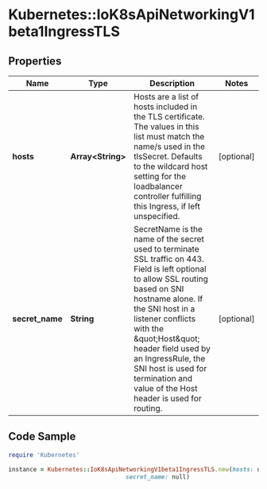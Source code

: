 # Kubernetes::IoK8sApiNetworkingV1beta1IngressTLS

## Properties

Name | Type | Description | Notes
------------ | ------------- | ------------- | -------------
**hosts** | **Array&lt;String&gt;** | Hosts are a list of hosts included in the TLS certificate. The values in this list must match the name/s used in the tlsSecret. Defaults to the wildcard host setting for the loadbalancer controller fulfilling this Ingress, if left unspecified. | [optional] 
**secret_name** | **String** | SecretName is the name of the secret used to terminate SSL traffic on 443. Field is left optional to allow SSL routing based on SNI hostname alone. If the SNI host in a listener conflicts with the \&quot;Host\&quot; header field used by an IngressRule, the SNI host is used for termination and value of the Host header is used for routing. | [optional] 

## Code Sample

```ruby
require 'Kubernetes'

instance = Kubernetes::IoK8sApiNetworkingV1beta1IngressTLS.new(hosts: null,
                                 secret_name: null)
```


